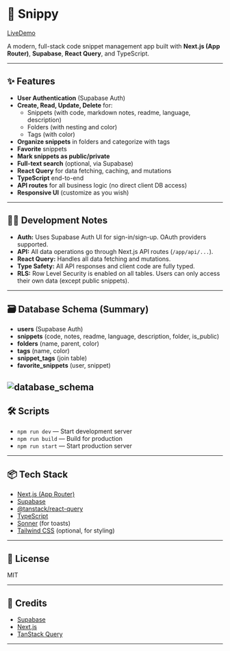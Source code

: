 # 📝 Snippy

[LiveDemo]()

A modern, full-stack code snippet management app built with **Next.js (App Router)**, **Supabase**, **React Query**, and TypeScript.

---

## ✨ Features

-   **User Authentication** (Supabase Auth)
-   **Create, Read, Update, Delete** for:
    -   Snippets (with code, markdown notes, readme, language, description)
    -   Folders (with nesting and color)
    -   Tags (with color)
-   **Organize snippets** in folders and categorize with tags
-   **Favorite** snippets
-   **Mark snippets as public/private**
-   **Full-text search** (optional, via Supabase)
-   **React Query** for data fetching, caching, and mutations
-   **TypeScript** end-to-end
-   **API routes** for all business logic (no direct client DB access)
-   **Responsive UI** (customize as you wish)

---

## 🧑‍💻 Development Notes

-   **Auth:** Uses Supabase Auth UI for sign-in/sign-up. OAuth providers supported.
-   **API:** All data operations go through Next.js API routes (`/app/api/...`).
-   **React Query:** Handles all data fetching and mutations.
-   **Type Safety:** All API responses and client code are fully typed.
-   **RLS:** Row Level Security is enabled on all tables. Users can only access their own data (except public snippets).

---

## 🗃️ Database Schema (Summary)

-   **users** (Supabase Auth)
-   **snippets** (code, notes, readme, language, description, folder, is_public)
-   **folders** (name, parent, color)
-   **tags** (name, color)
-   **snippet_tags** (join table)
-   **favorite_snippets** (user, snippet)

## ![database_schema](/supabase-schema.png)

## 🛠️ Scripts

-   `npm run dev` — Start development server
-   `npm run build` — Build for production
-   `npm run start` — Start production server

---

## 📦 Tech Stack

-   [Next.js (App Router)](https://nextjs.org/docs/app)
-   [Supabase](https://supabase.com/)
-   [@tanstack/react-query](https://tanstack.com/query/latest)
-   [TypeScript](https://www.typescriptlang.org/)
-   [Sonner](https://sonner.emilkowal.ski/) (for toasts)
-   [Tailwind CSS](https://tailwindcss.com/) (optional, for styling)

---

## 📝 License

MIT

---

## 🙏 Credits

-   [Supabase](https://supabase.com/)
-   [Next.js](https://nextjs.org/)
-   [TanStack Query](https://tanstack.com/query/latest)

---
